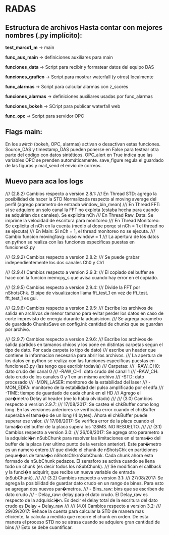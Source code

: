# RADAS

## Estructura de archivos Hasta contar con mejores nombres (.py implícito):

__test_marco1_m__ -> main

__func_aux_main__ -> definiciones auxiliares para main

__funciones_data__ -> Script para recibir y formatear datos del equipo DAS

__funciones_grafico__ -> Script para mostrar waterfall (y otros) localmente

__func_alarmas__ -> Script para calcular alarmas con z_scores

__funciones_alarmas__ -> definiciones auxiliares usadas por func_alarmas

__funciones_bokeh__ -> SCript para publicar waterfall web

__func_opc__ -> Script para servidor OPC

## Flags main:

En los _switch_ (bokeh, OPC, alarmas) activan o desactivan estas funciones. Source_DAS y timestamp_DAS pueden ponerse en False para testear otra parte del código con datos sintéticos. OPC_alert en True indica que las variables OPC se prenden automáticamente. save_figure regula el guardado de las figuras y mail_send el envío de correos.

## Muevo para aca los logs

/// (2.8.2) Cambios respecto a version 2.8.1:
/// En Thread STD: agrego la posibilidad de hacer la STD Normalizada respecto al moving average del perfil (agrego parametro de entrada window_bin_mean)
/// En Thread FFT: si se adquiere un solo canal la FFT no explota (estaba hecha para cuando se adquirian dos canales). Se explicita nCh
/// En Thread Raw_Data: Se imprime la velocidad de escritura para monitoreo
/// En Thread Monitoreo: Se explicita el nCh en la cuenta (medio al dope porqe si nCh = 1 el thread no se ejecuta)
/// En Main: Si nCh = 1, el thread monitoreo no se ejecuta.
/// Cambio funcion moving1avg: caso window = 1
/// La apertura de los datos en python se realiza con las funciones especificas puestas en funciones2.py

/// (2.9.2) Cambios respecto a version 2.8.2:
/// Se puede grabar independientemente los dos canales Ch0 y Ch1

/// (2.9.4) Cambios respecto a version 2.9.3:
/// El copiado del buffer se hace con la funcion memcpy_s que avisa cuando hay error en el copiado.

/// (2.9.5) Cambios respecto a version 2.9.4:
/// Divide la FFT por nShotsChk. El pipe de visualizacion llama fft_test_1 en vez de fft_test. fft_test_1 es gui.

/// (2.9.6) Cambios respecto a version 2.9.5:
/// Escribe los archivos de salida en archivos de menor tamano para evitar perder los datos en caso de corte imprevisto de energia durante la adquisicion.
/// Se agrega parametro de guardado ChunksSave en config.ini: cantidad de chunks que se guardan por archivo.

/// (2.9.7) Cambios respecto a version 2.9.6:
/// Escribe los archivos de salida partidos en tamanos chicos y los pone en distintas carpetas segun el tipo de dato. Por cada carpeta (o tipo de dato)
/// escribe un header que contiene la informacion necesaria para abrir los archivos.
/// La apertura de los datos en python se realiza con las funciones especificas puestas en funciones3.py (las tengo que escribir todavia)
/// Carpetas:
/// -RAW_CH0: dato crudo del canal 0
/// -RAW_CH1: dato crudo del canal 1
/// -RAW_CH: dato crudo de los canales 0 y 1 en un mismo archivo
/// -STD: dato procesado
/// -MON_LASER: monitoreo de la estabilidad del laser
/// -MON_EDFA: monitoreo de la estabilidad del pulso amplificado por el edfa
/// -TIME: tiempo de guardado de cada chunk en el HD
/// Agrego el par�metro Delay al header (me lo habia olvidado)
///
/// (3.0) Cambios respecto a version 2.9.7:
/// 17/08/2017: Se castea el chkBuffer como long long. En las versiones anteriores se verificaba error cuando el chkBuffer superaba el tama�o de un long (4 bytes). Ahora el chkBuffer puede superar ese valor.
/// 17/08/2017: Se verifica error de la placa cuando el tama�o del buffer de la placa supera los 128MS. NO RESUELTO.
///
/// (3.1) Cambios respecto a version 3.0:
/// 26/08/2017: Se agrega otro parametro a la adquisici�n nSubChunk para resolver las limitaciones en el tama�o del buffer de la placa (ver ultimo punto de la version anterior). Este par�metro es un numero entero
///             que divide el chunk de nShotsChk en particiones peque�as de tama�o nShotsChk/nSubChunk. Cada chunk ahora esta formado de nSubChunk pedazos. El semaforo se activa cuando se llena todo un chunk (es decir todos los nSubChunk).
///             Se modifican el callback y la funci�n adquirir, que recibe un nueva variable de entrada (nSubChunk).
///
/// (3.2) Cambios respecto a version 3.1:
/// 27/08/2017: Se agrega la posibilidad de guardar dato crudo en un rango de bines. Para esto se agregan dos nuevos par�metros.
///             - Bins_raw: bins que se escriben de dato crudo
///             - Delay_raw: delay para el dato crudo. El Delay_raw es respecto de la adquisici�n. Es decir el delay total de la escritura del dato crudo es Delay + Delay_raw
///
/// (4.0) Cambios respecto a version 3.2:
/// 29/09/2017: Rehace la cuenta para calcular la STD de manera mas eficiente, la calcula a medida que recorre el chunk en orden. De esta manera el proceso STD no se atrasa cuando se adquiere gran cantidad de bins
///             Esto se debe cuantificar.
